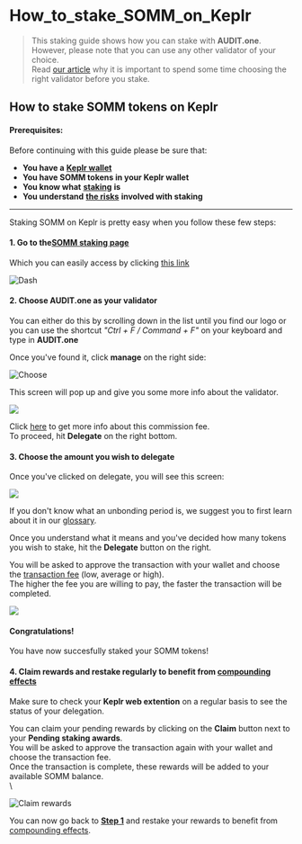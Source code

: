 # How\_to\_stake\_SOMM\_on\_Keplr

> This staking guide shows how you can stake with **AUDIT.one**.\
> However, please note that you can use any other validator of your choice.\
> Read [our article](importance\_of\_choosing\_the\_right\_validator.md) why it is important to spend some time choosing the right validator before you stake.

## How to stake SOMM tokens on Keplr

#### Prerequisites:

Before continuing with this guide please be sure that:

* **You have a** [**Keplr wallet**](how\_to\_create\_a\_keplr\_wallet.md)
* **You have SOMM tokens in your Keplr wallet**
* **You know what** [**staking**](what\_is\_staking.md) **is**
* **You understand** [**the risks**](risks\_of\_staking.md) **involved with staking**

***

Staking SOMM on Keplr is pretty easy when you follow these few steps:

#### **1. Go to the**[**SOMM staking page**](https://wallet.keplr.app/#/sommelier/stake)

Which you can easily access by clicking [this link](https://wallet.keplr.app/#/sommelier/stake)

![Dash](https://user-images.githubusercontent.com/95366163/156777191-5891530f-63f0-4072-ac05-ace8519cdadb.png)

#### **2. Choose AUDIT.one as your validator**

You can either do this by scrolling down in the list until you find our logo or you can use the shortcut _"Ctrl + F / Command + F"_ on your keyboard and type in **AUDIT.one**

Once you've found it, click **manage** on the right side:

![Choose](https://user-images.githubusercontent.com/95366163/156777256-8eb0886d-1563-49c4-bd62-21ec99d02a8b.png)

This screen will pop up and give you some more info about the validator.

![](https://user-images.githubusercontent.com/95366163/156752120-9d7a092f-cedf-445a-a8ca-c3716be411a1.png)

Click [here](validator\_fee.md) to get more info about this commission fee.\
To proceed, hit **Delegate** on the right bottom.

#### **3. Choose the amount you wish to delegate**

Once you've clicked on delegate, you will see this screen:

![](https://user-images.githubusercontent.com/95366163/156777493-a795d808-5de5-4203-8c4f-b83b98fbd2b7.png)

If you don't know what an unbonding period is, we suggest you to first learn about it in our [glossary](unbonding\_period.md).

Once you understand what it means and you've decided how many tokens you wish to stake, hit the **Delegate** button on the right.

You will be asked to approve the transaction with your wallet and choose the [transaction fee](transaction\_fees.md) (low, average or high).\
The higher the fee you are willing to pay, the faster the transaction will be completed.

![](https://user-images.githubusercontent.com/95366163/156777557-e0ebd138-e7bb-4cd6-8ef9-62d12e0e131f.png)

#### **Congratulations!**

You have now succesfully staked your SOMM tokens!

#### **4. Claim rewards and restake regularly to benefit from** [**compounding effects**](compounding\_interest.md)

Make sure to check your **Keplr web extention** on a regular basis to see the status of your delegation.

You can claim your pending rewards by clicking on the **Claim** button next to your **Pending staking awards**.\
You will be asked to approve the transaction again with your wallet and choose the transaction fee.\
Once the transaction is complete, these rewards will be added to your available SOMM balance.\
\


![Claim rewards](https://user-images.githubusercontent.com/95366163/156777644-a036df35-d3bd-45dd-981b-d68034f4492c.png)

You can now go back to [**Step 1**](how\_to\_stake\_somm\_on\_keplr.md#step1) and restake your rewards to benefit from [compounding effects](compounding\_interest.md).
